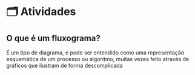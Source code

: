 # 🗂️ Atividades

## O que é um fluxograma?
É um tipo de diagrama, e pode ser entendido como uma representação esquemática de um processo ou algoritmo, muitas vezes feito através de gráficos que ilustram de forma descomplicada 
